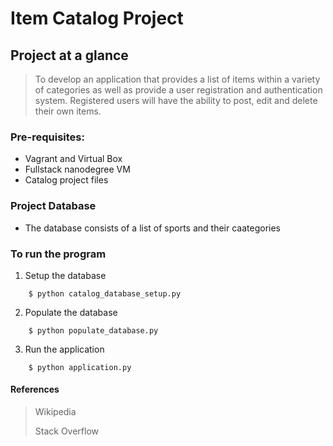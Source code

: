 # Item Catalog Project

## Project at a glance
> To develop an application that provides a list of items within a variety of categories as well as provide a user registration and authentication system. Registered users will have the ability to post, edit and delete their own items.

### Pre-requisites:

 * Vagrant and Virtual Box
 * Fullstack nanodegree VM
 * Catalog project files

### Project Database
 * The database consists of a list of sports and their caategories

### To run the program
1. Setup the database
```
	$ python catalog_database_setup.py
```
2. Populate the database
```
	$ python populate_database.py
```
3. Run the application
```
	$ python application.py
```

#### References
> Wikipedia
> 
> Stack Overflow